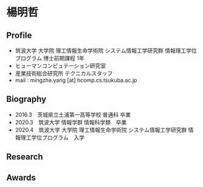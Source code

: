 # 楊明哲

## Profile

- 筑波大学 大学院 理工情報生命学術院 システム情報工学研究群 情報理工学位プログラム 博士前期課程 1年
- ヒューマンコンピュテーション研究室
- 産業技術総合研究所 テクニカルスタッフ
- mail : mingzhe.yang [at] hcomp.cs.tsukuba.ac.jp

## Biography

- 2016.3　茨城県立土浦第一高等学校 普通科 卒業
- 2020.3　筑波大学 情報学群 情報科学類　卒業
- 2020.4　筑波大学 大学院 理工情報生命学術院 システム情報工学研究群 情報理工学位プログラム　入学

## Research

## Awards

